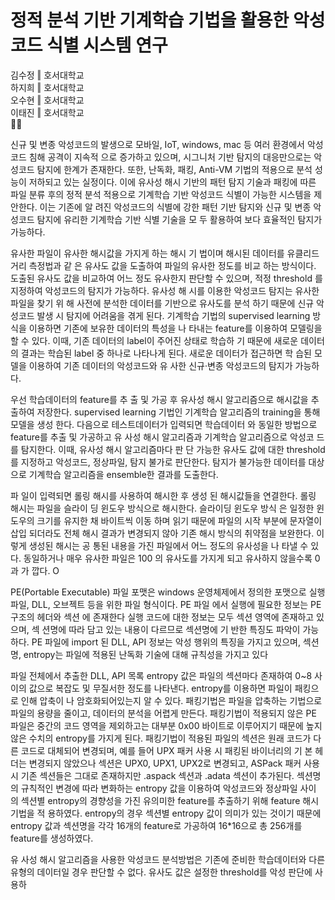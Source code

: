 # 정적 분석 기반 기계학습 기법을 활용한 악성코드 식별 시스템 연구  
김수정 ‖ 호서대학교  
하지희 ‖ 호서대학교  
오수현 ‖ 호서대학교  
이태진 ‖ 호서대학교  
💼📜  
  
신규 및 변종 악성코드의 발생으로 모바일, IoT, windows, mac 등 여러 환경에서 악성코드 침해 공격이 지속적
으로 증가하고 있으며, 시그니처 기반 탐지의 대응만으로는 악성코드 탐지에 한계가 존재한다. 또한, 난독화, 패킹,
Anti-VM 기법의 적용으로 분석 성능이 저하되고 있는 실정이다. 이에 유사성 해시 기반의 패턴 탐지 기술과 패킹에
따른 파일 분류 후의 정적 분석 적용으로 기계학습 기반 악성코드 식별이 가능한 시스템을 제안한다. 이는 기존에 알
려진 악성코드의 식별에 강한 패턴 기반 탐지와 신규 및 변종 악성코드 탐지에 유리한 기계학습 기반 식별 기술을 모
두 활용하여 보다 효율적인 탐지가 가능하다. 

유사한 파일이 유사한 해시값을 가지게 하는 해시 기
법이며 해시된 데이터를 유클리드 거리 측정법과 같
은 유사도 값을 도출하여 파일의 유사한 정도를 비교
하는 방식이다. 도출된 유사도 값을 비교하여 어느
정도 유사한지 판단할 수 있으며, 적정 threshold
를 지정하여 악성코드의 탐지가 가능하다. 유사성 해
시를 이용한 악성코드 탐지는 유사한 파일을 찾기 위
해 사전에 분석한 데이터를 기반으로 유사도를 분석
하기 때문에 신규 악성코드 발생 시 탐지에 어려움을
겪게 된다. 기계학습 기법의 supervised learning
방식을 이용하면 기존에 보유한 데이터의 특성을 나
타내는 feature를 이용하여 모델링을 할 수 있다.
이때, 기존 데이터의 label이 주어진 상태로 학습하
기 때문에 새로운 데이터의 결과는 학습된 label 중
하나로 나타나게 된다. 새로운 데이터가 접근하면 학
습된 모델을 이용하여 기존 데이터의 악성코드와 유
사한 신규·변종 악성코드의 탐지가 가능하다.

우선 학습데이터의 feature를 추
출 및 가공 후 유사성 해시 알고리즘으로 해시값을
추출하여 저장한다. supervised learning 기법인
기계학습 알고리즘의 training을 통해 모델을 생성
한다. 다음으로 테스트데이터가 입력되면 학습데이터
와 동일한 방법으로 feature를 추출 및 가공하고 유
사성 해시 알고리즘과 기계학습 알고리즘으로 악성코
드를 탐지한다. 이때, 유사성 해시 알고리즘마다 판
단 가능한 유사도 값에 대한 threshold를 지정하고
악성코드, 정상파일, 탐지 불가로 판단한다. 탐지가
불가능한 데이터를 대상으로 기계학습 알고리즘을
ensemble한 결과를 도출한다. 

 파
일이 입력되면 롤링 해시를 사용하여 해시한 후 생성
된 해시값들을 연결한다. 롤링 해시는 파일을 슬라이
딩 윈도우 방식으로 해시한다. 슬라이딩 윈도우 방식
은 일정한 윈도우의 크기를 유지한 채 바이트씩 이동
하며 읽기 때문에 파일의 시작 부분에 문자열이 삽입
되더라도 전체 해시 결과가 변경되지 않아 기존 해시
방식의 취약점을 보완한다. 이렇게 생성된 해시는 공
통된 내용을 가진 파일에서 어느 정도의 유사성을 나
타낼 수 있다. 동일하거나 매우 유사한 파일은 100
의 유사도를 가지게 되고 유사하지 않을수록 0과 가
깝다. O

PE(Portable Executable) 파일 포맷은
windows 운영체제에서 정의한 포맷으로 실행파일,
DLL, 오브젝트 등을 위한 파일 형식이다. PE 파일
에서 실행에 필요한 정보는 PE 구조의 헤더와 섹션
에 존재한다
실행 코드에
대한 정보는 모두 섹션 영역에 존재하고 있으며, 섹
션명에 따라 담고 있는 내용이 다르므로 섹션명에 기
반한 특징도 파악이 가능하다. PE 파일에 import
된 DLL, API 정보는 악성 행위의 특징을 가지고
있으며, 섹션명, entropy는 파일에 적용된 난독화
기술에 대해 규칙성을 가지고 있다

파일 전체에서 추출한 DLL, API 목록
entropy 값은 파일의 섹션마다 존재하여 0~8
사이의 값으로 복잡도 및 무질서한 정도를 나타낸다.
entropy를 이용하면 파일이 패킹으로 인해 압축이
나 암호화되어있는지 알 수 있다. 패킹기법은 파일을
압축하는 기법으로 파일의 용량을 줄이고, 데이터의
분석을 어렵게 만든다. 패킹기법이 적용되지 않은
PE 파일은 중간의 코드 영역을 제외하고는 대부분
0x00 바이트로 이루어지기 때문에 높지 않은 수치의
entropy를 가지게 된다. 패킹기법이 적용된 파일의
섹션은 원래 코드가 다른 코드로 대체되어 변경되며,
예를 들어 UPX 패커 사용 시 패킹된 바이너리의 기
본 헤더는 변경되지 않았으나 섹션은 UPX0,
UPX1, UPX2로 변경되고, ASPack 패커 사용 시
기존 섹션들은 그대로 존재하지만 .aspack 섹션과
.adata 섹션이 추가된다.
섹션명의 규칙적인 변경에 따라 변화하는
entropy 값을 이용하여 악성코드와 정상파일 사이
의 섹션별 entropy의 경향성을 가진 유의미한
feature를 추출하기 위해 feature 해시 기법을 적
용하였다. entropy의 경우 섹션별 entropy 값이
의미가 있는 것이기 때문에 entropy 값과 섹션명을
각각 16개의 feature로 가공하여 16*16으로 총
256개를 feature를 생성하였다.

 유
사성 해시 알고리즘을 사용한 악성코드 분석방법은
기존에 준비한 학습데이터와 다른 유형의 데이터일
경우 판단할 수 없다. 유사도 값은 설정한
threshold를 악성 판단에 사용하

